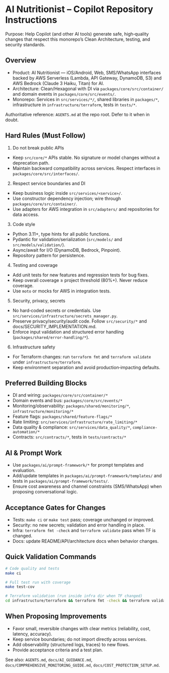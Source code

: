 # AI Nutritionist – Copilot Repository Instructions

Purpose: Help Copilot (and other AI tools) generate safe, high‑quality changes that respect this monorepo’s Clean Architecture, testing, and security standards.

## Overview

- Product: AI Nutritionist — iOS/Android, Web, SMS/WhatsApp interfaces backed by AWS Serverless (Lambda, API Gateway, DynamoDB, S3) and AWS Bedrock (Claude 3 Haiku, Titan) for AI.
- Architecture: Clean/Hexagonal with DI via `packages/core/src/container/` and domain events in `packages/core/src/events/`.
- Monorepo: Services in `src/services/*/`, shared libraries in `packages/*`, infrastructure in `infrastructure/terraform`, tests in `tests/*`.

Authoritative reference: `AGENTS.md` at the repo root. Defer to it when in doubt.

## Hard Rules (Must Follow)

1) Do not break public APIs
- Keep `src/core/*` APIs stable. No signature or model changes without a deprecation path.
- Maintain backward compatibility across services. Respect interfaces in `packages/core/src/interfaces/`.

2) Respect service boundaries and DI
- Keep business logic inside `src/services/<service>/`.
- Use constructor dependency injection; wire through `packages/core/src/container/`.
- Use adapters for AWS integration in `src/adapters/` and repositories for data access.

3) Code style
- Python 3.11+, type hints for all public functions.
- Pydantic for validation/serialization (`src/models/` and `src/models/validation/`).
- Async/await for I/O (DynamoDB, Bedrock, Pinpoint).
- Repository pattern for persistence.

4) Testing and coverage
- Add unit tests for new features and regression tests for bug fixes.
- Keep overall coverage ≥ project threshold (80%+). Never reduce coverage.
- Use `moto` or mocks for AWS in integration tests.

5) Security, privacy, secrets
- No hard‑coded secrets or credentials. Use `src/services/infrastructure/secrets_manager.py`.
- Preserve privacy/security/audit code. Follow `src/security/*` and docs/SECURITY_IMPLEMENTATION.md.
- Enforce input validation and structured error handling (`packages/shared/error-handling/*`).

6) Infrastructure safety
- For Terraform changes: run `terraform fmt` and `terraform validate` under `infrastructure/terraform`.
- Keep environment separation and avoid production‑impacting defaults.

## Preferred Building Blocks

- DI and wiring: `packages/core/src/container/*`
- Domain events and bus: `packages/core/src/events/*`
- Monitoring/observability: `packages/shared/monitoring/*`, `infrastructure/monitoring/*`
- Feature flags: `packages/shared/feature-flags/*`
- Rate limiting: `src/services/infrastructure/rate_limiting/*`
- Data quality & compliance: `src/services/data_quality/*`, `compliance-automation/*`
- Contracts: `src/contracts/*`, tests in `tests/contracts/*`

## AI & Prompt Work

- Use `packages/ai/prompt-framework/*` for prompt templates and evaluation.
- Add/update templates in `packages/ai/prompt-framework/templates/` and tests in `packages/ai/prompt-framework/tests/`.
- Ensure cost awareness and channel constraints (SMS/WhatsApp) when proposing conversational logic.

## Acceptance Gates for Changes

- Tests: `make ci` or `make test` pass; coverage unchanged or improved.
- Security: no new secrets; validation and error handling in place.
- Infra: `terraform fmt -check` and `terraform validate` pass when TF is changed.
- Docs: update README/API/architecture docs when behavior changes.

## Quick Validation Commands

```bash
# Code quality and tests
make ci

# Full test run with coverage
make test-cov

# Terraform validation (run inside infra dir when TF changed)
cd infrastructure/terraform && terraform fmt -check && terraform validate
```

## When Proposing Improvements

- Favor small, reversible changes with clear metrics (reliability, cost, latency, accuracy).
- Keep service boundaries; do not import directly across services.
- Add observability (structured logs, traces) to new flows.
- Provide acceptance criteria and a test plan.

See also: `AGENTS.md`, `docs/AI_GUIDANCE.md`, `docs/COMPREHENSIVE_MONITORING_GUIDE.md`, `docs/COST_PROTECTION_SETUP.md`.

